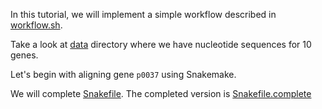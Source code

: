 In this tutorial, we will implement a simple workflow described in [workflow.sh](workflow.sh).

Take a look at [data](data) directory where we have nucleotide sequences for 10 genes.

Let's begin with aligning gene `p0037` using Snakemake. 

We will complete [Snakefile](Snakefile). The completed version is [Snakefile.complete](Snakefile.complete)
